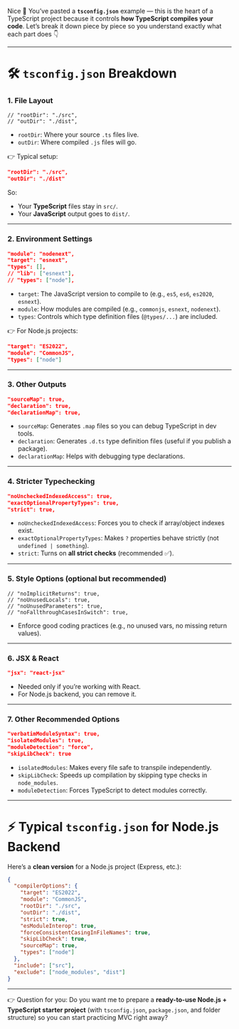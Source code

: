 Nice 🙌 You’ve pasted a **`tsconfig.json`** example — this is the heart of a TypeScript project because it controls **how TypeScript compiles your code**. Let’s break it down piece by piece so you understand exactly what each part does 👇

---

# 🛠 `tsconfig.json` Breakdown

### **1. File Layout**

```jsonc
// "rootDir": "./src",
// "outDir": "./dist",
```

* `rootDir`: Where your source `.ts` files live.
* `outDir`: Where compiled `.js` files will go.

👉 Typical setup:

```json
"rootDir": "./src",
"outDir": "./dist"
```

So:

* Your **TypeScript** files stay in `src/`.
* Your **JavaScript** output goes to `dist/`.

---

### **2. Environment Settings**

```json
"module": "nodenext",
"target": "esnext",
"types": [],
// "lib": ["esnext"],
// "types": ["node"],
```

* `target`: The JavaScript version to compile to (e.g., `es5`, `es6`, `es2020`, `esnext`).
* `module`: How modules are compiled (e.g., `commonjs`, `esnext`, `nodenext`).
* `types`: Controls which type definition files (`@types/...`) are included.

👉 For Node.js projects:

```json
"target": "ES2022",
"module": "CommonJS",
"types": ["node"]
```

---

### **3. Other Outputs**

```json
"sourceMap": true,
"declaration": true,
"declarationMap": true,
```

* `sourceMap`: Generates `.map` files so you can debug TypeScript in dev tools.
* `declaration`: Generates `.d.ts` type definition files (useful if you publish a package).
* `declarationMap`: Helps with debugging type declarations.

---

### **4. Stricter Typechecking**

```json
"noUncheckedIndexedAccess": true,
"exactOptionalPropertyTypes": true,
"strict": true,
```

* `noUncheckedIndexedAccess`: Forces you to check if array/object indexes exist.
* `exactOptionalPropertyTypes`: Makes `?` properties behave strictly (not `undefined | something`).
* `strict`: Turns on **all strict checks** (recommended ✅).

---

### **5. Style Options (optional but recommended)**

```jsonc
// "noImplicitReturns": true,
// "noUnusedLocals": true,
// "noUnusedParameters": true,
// "noFallthroughCasesInSwitch": true,
```

* Enforce good coding practices (e.g., no unused vars, no missing return values).

---

### **6. JSX & React**

```json
"jsx": "react-jsx"
```

* Needed only if you’re working with React.
* For Node.js backend, you can remove it.

---

### **7. Other Recommended Options**

```json
"verbatimModuleSyntax": true,
"isolatedModules": true,
"moduleDetection": "force",
"skipLibCheck": true
```

* `isolatedModules`: Makes every file safe to transpile independently.
* `skipLibCheck`: Speeds up compilation by skipping type checks in `node_modules`.
* `moduleDetection`: Forces TypeScript to detect modules correctly.

---

# ⚡ Typical `tsconfig.json` for Node.js Backend

Here’s a **clean version** for a Node.js project (Express, etc.):

```json
{
  "compilerOptions": {
    "target": "ES2022",
    "module": "CommonJS",
    "rootDir": "./src",
    "outDir": "./dist",
    "strict": true,
    "esModuleInterop": true,
    "forceConsistentCasingInFileNames": true,
    "skipLibCheck": true,
    "sourceMap": true,
    "types": ["node"]
  },
  "include": ["src"],
  "exclude": ["node_modules", "dist"]
}
```

---

👉 Question for you: Do you want me to prepare a **ready-to-use Node.js + TypeScript starter project** (with `tsconfig.json`, `package.json`, and folder structure) so you can start practicing MVC right away?
